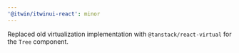 ```yaml
---
'@itwin/itwinui-react': minor
---
```


Replaced old virtualization implementation with `@tanstack/react-virtual` for the `Tree` component.

